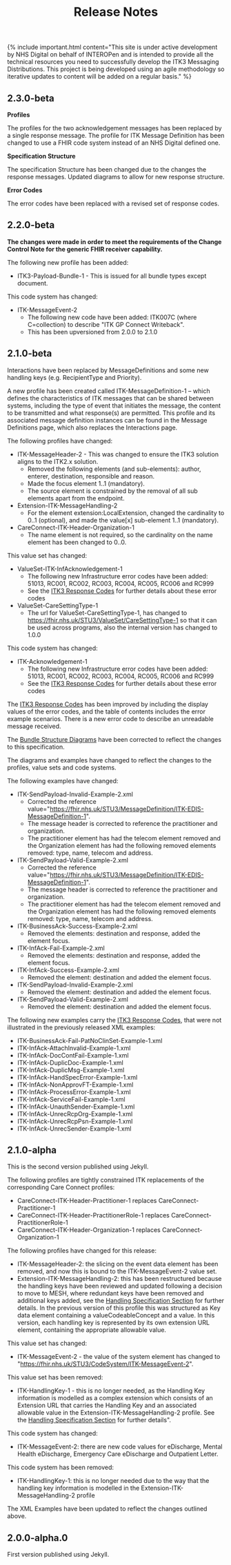 ﻿---
title: Release Notes
keywords: development, versioning
tags: [development]
sidebar: overview_sidebar
permalink: overview_release_notes.html
summary: Summary release notes of the versions released in ITK3 Messaging Distribution Implementation Guide
---

{% include important.html content="This site is under active development by NHS Digital on behalf of INTEROPen and is intended to provide all the technical resources you need to successfully develop the ITK3 Messaging Distributions. This project is being developed using an agile methodology so iterative updates to content will be added on a regular basis." %}

## 2.3.0-beta ##

**Profiles**

The profiles for the two acknowledgement messages has been replaced by a single response message.
The profile for ITK Message Definition has been changed to use a FHIR code system instead of an NHS Digital defined one.

**Specification Structure**

The specification Structure has been changed due to the changes the response messages.
Updated diagrams to allow for new response structure. 

**Error Codes**

The error codes have been replaced with a revised set of response codes.

## 2.2.0-beta ##

**The changes were made in order to meet the requirements of the Change Control Note for the generic FHIR receiver capability.**

The following new profile has been added:

-  ITK3-Payload-Bundle-1 - This is issued for all bundle types except document.
 
This code system has changed:

- ITK-MessageEvent-2
  - The following new code have been added: ITK007C (where C=collection) to describe "ITK GP Connect Writeback".
  - This has been upversioned from 2.0.0 to 2.1.0

## 2.1.0-beta ##

Interactions have been replaced by MessageDefinitions and some new handling keys (e.g. RecipientType and Priority).

A new profile has been created called ITK-MessageDefinition-1 – which defines the characteristics of ITK messages that can be shared between systems, including the type of event that initiates the message, the content to be transmitted and what response(s) are permitted.  This profile and its associated message definition instances can be found in the Message Definitions page, which also replaces the Interactions page. 

The following profiles have changed:

- ITK-MessageHeader-2 - This was changed to ensure the ITK3 solution aligns to the ITK2.x solution.
  - Removed the following elements (and sub-elements): author, enterer, destination, responsible and reason.
  - Made the focus element 1..1 (mandatory).
  - The source element is constrained by the removal of all sub elements apart from the endpoint.
- Extension-ITK-MessageHandling-2
  - For the element extension:LocalExtension, changed the cardinality to 0..1 (optional), and made the value[x] sub-element 1..1 (mandatory).
- CareConnect-ITK-Header-Organization-1
  - The name element is not required, so the cardinality on the name element has been changed to 0..0.

This value set has changed:

- ValueSet-ITK-InfAcknowledgement-1
  - The following new Infrastructure error codes have been added: 51013, RC001, RC002, RC003, RC004, RC005, RC006 and RC999
  - See the [ITK3 Response Codes](explore_response_codes.html) for further details about these error codes
- ValueSet-CareSettingType-1
  - The url for ValueSet-CareSettingType-1, has changed to https://fhir.nhs.uk/STU3/ValueSet/CareSettingType-1 so that it can be used across programs, also the internal version has changed to 1.0.0

 
This code system has changed:

- ITK-Acknowledgement-1
  - The following new Infrastructure error codes have been added: 51013, RC001, RC002, RC003, RC004, RC005, RC006 and RC999
  - See the [ITK3 Response Codes](explore_response_codes.html) for further details about these error codes

The [ITK3 Response Codes](explore_response_codes.html) has been improved by including the display values of the error codes, and the table of contents includes the error example scenarios.  There is a new error code to describe an unreadable message received.

The [Bundle Structure Diagrams](https://nhsconnect.github.io/ITK3-FHIR-Messaging-Distribution/explore_bundle_structures.html) have been corrected to reflect the changes to this specification. 

The diagrams and examples have changed to reflect the changes to the profiles, value sets and code systems.

The following examples have changed:

- ITK-SendPayload-Invalid-Example-2.xml
  - Corrected the reference value="https://fhir.nhs.uk/STU3/MessageDefinition/ITK-EDIS-MessageDefinition-1".
  - The message header is corrected to reference the practitioner and organization.
  - The practitioner element has had the telecom element removed and the Organization element has had the following removed elements removed: type, name, telecom and address.
- ITK-SendPayload-Valid-Example-2.xml
  - Corrected the reference value="https://fhir.nhs.uk/STU3/MessageDefinition/ITK-EDIS-MessageDefinition-1".
  - The message header is corrected to reference the practitioner and organization.
  - The practitioner element has had the telecom element removed and the Organization element has had the following removed elements removed: type, name, telecom and address.
- ITK-BusinessAck-Success-Example-2.xml
  - Removed the elements: destination and response, added the element focus.
- ITK-InfAck-Fail-Example-2.xml
  - Removed the elements: destination and response, added the element focus.
- ITK-InfAck-Success-Example-2.xml
  - Removed the element: destination and added the element focus.
- ITK-SendPayload-Invalid-Example-2.xml
  - Removed the element: destination and added the element focus.
- ITK-SendPayload-Valid-Example-2.xml
  - Removed the element: destination and added the element focus.

The following new examples carry the [ITK3 Response Codes](explore_response_codes.html), that were not illustrated in the previously released XML examples:

- ITK-BusinessAck-Fail-PatNoClinSet-Example-1.xml
- ITK-InfAck-AttachInvalid-Example-1.xml
- ITK-InfAck-DocContFail-Example-1.xml
- ITK-InfAck-DuplicDoc-Example-1.xml
- ITK-InfAck-DuplicMsg-Example-1.xml
- ITK-InfAck-HandSpecError-Example-1.xml
- ITK-InfAck-NonApprovFT-Example-1.xml
- ITK-InfAck-ProcessError-Example-1.xml
- ITK-InfAck-ServiceFail-Example-1.xml
- ITK-InfAck-UnauthSender-Example-1.xml
- ITK-InfAck-UnrecRcpOrg-Example-1.xml
- ITK-InfAck-UnrecRcpPsn-Example-1.xml
- ITK-InfAck-UnrecSender-Example-1.xml


## 2.1.0-alpha ##
This is the second version published using Jekyll.

The following profiles are tightly constrained ITK replacements of the corresponding Care Connect profiles:

- CareConnect-ITK-Header-Practitioner-1 replaces CareConnect-Practitioner-1
- CareConnect-ITK-Header-PractitionerRole-1 replaces CareConnect-PractitionerRole-1
- CareConnect-ITK-Header-Organization-1 replaces CareConnect-Organization-1

The following profiles have changed for this release:

- ITK-MessageHeader-2: the slicing on the event data element has been removed, and now this is bound to the ITK-MessageEvent-2 value set.
- Extension-ITK-MessageHandling-2: this has been restructured because the handling keys have been reviewed and updated following a decision to move to MESH, where redundant keys have been removed and additional keys added, see the [Handling Specification Section](explore_hand_spec.html) for further details.  In the previous version of this profile this was structured as Key data element containing a valueCodeableConcept and a value.  In this version, each handling key is represented by its own extension URL element, containing the appropriate allowable value.

This value set has changed:

- ITK-MessageEvent-2 - the value of the system element has changed to "https://fhir.nhs.uk/STU3/CodeSystem/ITK-MessageEvent-2".

This value set has been removed:

- ITK-HandlingKey-1 - this is no longer needed, as the Handling Key information is modelled as a complex extension which consists of an Extension URL that carries the Handling Key and an associated allowable value in the Extension-ITK-MessageHandling-2 profile.  See the [Handling Specification Section](explore_hand_spec.html) for further details".

This code system has changed:

- ITK-MessageEvent-2: there are new code values for eDischarge, Mental Health eDischarge, Emergency Care eDischarge and Outpatient Letter.

This code system has been removed:

- ITK-HandlingKey-1: this is no longer needed due to the way that the handling key information is modelled in the Extension-ITK-MessageHandling-2 profile

The XML Examples have been updated to reflect the changes outlined above.

## 2.0.0-alpha.0 ##
First version published using Jekyll.

